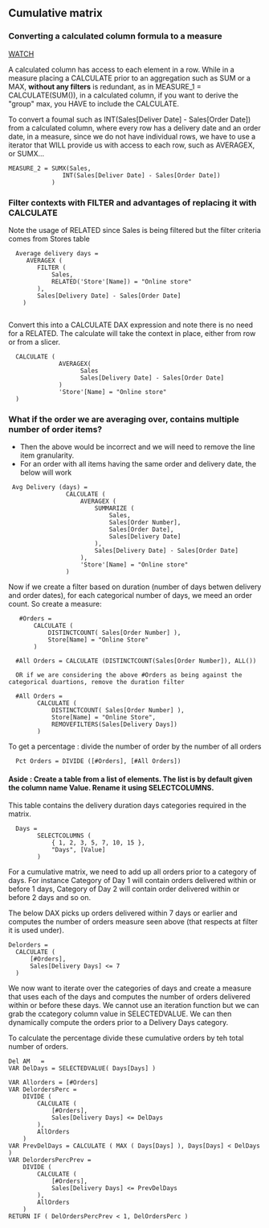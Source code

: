 ## Cumulative matrix

### Converting a calculated column formula to a measure 

[WATCH](https://www.youtube.com/watch?v=f5IdCDF1fj4)

A calculated column has access to each element in a row. While in a measure placing a CALCULATE prior to an aggregation such as SUM or a MAX, **without any filters** is redundant, as in MEASURE_1 = CALCULATE(SUM(<column name>)), in a calculated column, if you want to derive the "group" max, you HAVE to include the CALCULATE.
  
To convert a foumal such as INT(Sales[Deliver Date] - Sales[Order Date]) from a calculated column, where every row has a delivery date and an order date, in a measure, since we do not have individual rows, we have to use a iterator that WILL provide us with access to each row, such as AVERAGEX, or SUMX...

```
MEASURE_2 = SUMX(Sales,
               INT(Sales[Deliver Date] - Sales[Order Date])
            ) 
``` 
  
### Filter contexts with FILTER and advantages of replacing it with CALCULATE
  
Note the usage of RELATED since Sales is being filtered but the filter criteria comes from Stores table   

```
  Average delivery days = 
     AVERAGEX ( 
        FILTER ( 
            Sales,
            RELATED('Store'[Name]) = "Online store"
        ),
        Sales[Delivery Date] - Sales[Order Date] 
    )
  
```
Convert this into a CALCULATE DAX expression and note there is no need for a RELATED. The calculate will take the context in place, either from row or from a slicer.
  
  
  
```
  CALCULATE (
              AVERAGEX(
                    Sales
                    Sales[Delivery Date] - Sales[Order Date] 
              )
              'Store'[Name] = "Online store"
  )
```            

### What if the order we are averaging over, contains multiple number of order items?
  - Then the above would be incorrect and we will need to remove the line item granularity.
  - For an order with all items having the same order and delivery date, the below will work
 
```  
 Avg Delivery (days) = 
                CALCULATE (
                    AVERAGEX ( 
                        SUMMARIZE ( 
                            Sales,
                            Sales[Order Number],
                            Sales[Order Date],
                            Sales[Delivery Date]
                        ),
                        Sales[Delivery Date] - Sales[Order Date] 
                    ),
                    'Store'[Name] = "Online store"
                ) 
```

  Now if we create a filter based on duration (number of days betwen delivery and order dates), for each categorical number of days, we meed an order count.
  So create a measure:
 ```
    #Orders = 
        CALCULATE ( 
            DISTINCTCOUNT( Sales[Order Number] ),
            Store[Name] = "Online Store"
        )
 ``` 
```
  #All Orders = CALCULATE (DISTINCTCOUNT(Sales[Order Number]), ALL())
  
  OR if we are considering the above #Orders as being against the categorical duartions, remove the duration filter
  
  #All Orders = 
        CALCULATE ( 
            DISTINCTCOUNT( Sales[Order Number] ),
            Store[Name] = "Online Store",
            REMOVEFILTERS(Sales[Delivery Days])
        )
  ```
  
  To get a percentage : divide the number of order by the number of all orders
  
  ```
    Pct Orders = DIVIDE ([#Orders], [#All Orders])
  ```

  #### Aside : Create a table from a list of elements. The list is by default given the column name Value. Rename it using SELECTCOLUMNS.
  This table contains the delivery duration days categories required in the matrix. 
  
```  
  Days = 
        SELECTCOLUMNS (
            { 1, 2, 3, 5, 7, 10, 15 },
            "Days", [Value]
        )
```  

  For a cumulative matrix, we need to add up all orders prior to a category of days. For instance Category of Day 1 will contain orders delivered within or before 1 days, Category of Day 2 will contain order delivered within or before 2 days and so on.
  
  The below DAX picks up orders delivered within 7 days or earlier and computes the number of orders measure seen above (that respects at filter it is used under).
  
  ```
  Delorders = 
    CALCULATE (
        [#Orders],
        Sales[Delivery Days] <= 7
    )
  ```                             
         
  We now want to iterate over the categories of days and create a measure that uses each of the days and computes the number of orders delivered within or before these days. We cannot use an iteration function but we can grab the ccategory column value in SELECTEDVALUE. We can then dynamically compute the orders prior to a Delivery Days category. 
   
To calculate the percentage divide these cumulative orders by teh total number of orders.
              
                                
                                
```                                
Del AM   =
VAR DelDays = SELECTEDVALUE( Days[Days] )
                                
VAR Allorders = [#Orders]
VAR DelordersPerc = 
    DIVIDE (
        CALCULATE (
            [#Orders],
            Sales[Delivery Days] <= DelDays
        ),
        AllOrders 
    )
VAR PrevDelDays = CALCULATE ( MAX ( Days[Days] ), Days[Days] < DelDays )
VAR DelordersPercPrev = 
    DIVIDE (
        CALCULATE (
            [#Orders],
            Sales[Delivery Days] <= PrevDelDays
        ),
        AllOrders 
    )
RETURN IF ( DelOrdersPercPrev < 1, DelOrdersPerc )
```                                
                                
                                
  
  
  

  
  
